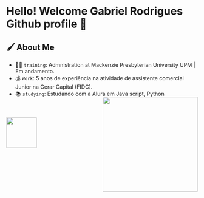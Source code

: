 # Hello! Welcome Gabriel Rodrigues Github profile 🤠

## 🖌️ **About Me**
- 👨‍🎓 `training`: Admnistration at Mackenzie Presbyterian University UPM | Em andamento.
- 💰 `Work`: 5 anos de experiência na atividade de assistente comercial Junior na Gerar Capital (FIDC).
- 📚 `studying`: Estudando com a Alura em Java script, Python
<img align="right" width="250px" style="margin-top:-20px" src="https://github.com/Rodrigues-19/Rodrigues-19/assets/167548049/397428c7-0b95-45ef-8c18-552833295bba">

</br>
</br>


 <a href="https://www.instagram.com/_rodriguess18_/">
<img align="left" width="80px" src="https://github.com/Rodrigues-19/Rodrigues-19/assets/167548049/8ef37735-e072-47df-9bcf-9524b017db56">




<!--
**Rodrigues-19/Rodrigues-19** is a ✨ _special_ ✨ repository because its `README.md` (this file) appears on your GitHub profile.

Here are some ideas to get you started:

- 🔭 I’m currently working on ...
- 🌱 I’m currently learning ...
- 👯 I’m looking to collaborate on ...
- 🤔 I’m looking for help with ...
- 💬 Ask me about ...
- 📫 How to reach me: ...
- 😄 Pronouns: ...
- ⚡ Fun fact: ...
-->
